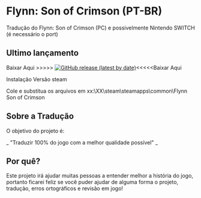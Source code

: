 # Flynn: Son of Crimson (PT-BR)
Tradução do Flynn: Son of Crimson (PC) e possivelmente Nintendo SWITCH (é necessário o port)

## Ultimo lançamento
Baixar Aqui >>>>>
[![GitHub release (latest by date)](https://img.shields.io/github/v/release/Hootek/FALLEN_ANGEL_PT-BR)](https://github.com/Hootek/FALLEN_ANGEL_PT-BR/releases/latest)<<<<<Baixar Aqui

Instalação
Versão steam

Cole e substitua os arquivos em
xx:\XX\steam\steamapps\common\Flynn Son of Crimson

## Sobre a Tradução

O objetivo do projeto é:

_ "Traduzir 100% do jogo com a melhor qualidade possível" _

## Por quê?

Este projeto irá ajudar muitas pessoas a entender melhor a história do jogo, portanto ficarei feliz se você puder ajudar de alguma forma o projeto, tradução, erros ortográficos e revisão em jogo!


